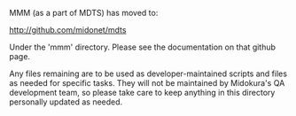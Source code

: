 MMM (as a part of MDTS) has moved to:

http://github.com/midonet/mdts

Under the 'mmm' directory.  Please see the documentation on that 
github page.

Any files remaining are to be used as developer-maintained scripts and
files as needed for specific tasks.  They will not be maintained by
Midokura's QA development team, so please take care to keep anything in 
this directory personally updated as needed.
